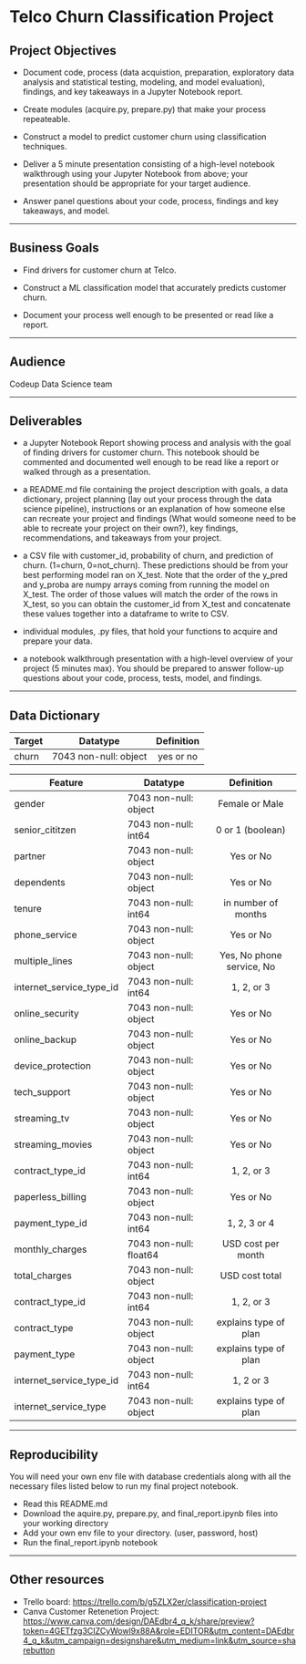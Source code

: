 # Telco Churn Classification Project


## Project Objectives

- Document code, process (data acquistion, preparation, exploratory data analysis and statistical testing, modeling, and model evaluation), findings, and key takeaways in a Jupyter Notebook report.

- Create modules (acquire.py, prepare.py) that make your process repeateable.

- Construct a model to predict customer churn using classification techniques.

- Deliver a 5 minute presentation consisting of a high-level notebook walkthrough using your Jupyter Notebook from above; your presentation should be appropriate for your target audience.

- Answer panel questions about your code, process, findings and key takeaways, and model.

___________________________________________________________________________________

## Business Goals

- Find drivers for customer churn at Telco.

- Construct a ML classification model that accurately predicts customer churn.

- Document your process well enough to be presented or read like a report.

___________________________________________________________________________________

## Audience

Codeup Data Science team

___________________________________________________________________________________

## Deliverables


- a Jupyter Notebook Report showing process and analysis with the goal of finding drivers for customer churn. This notebook should be commented and documented well enough to be read like a report or walked through as a presentation.

- a README.md file containing the project description with goals, a data dictionary, project planning (lay out your process through the data science pipeline), instructions or an explanation of how someone else can recreate your project and findings (What would someone need to be able to recreate your project on their own?), key findings, recommendations, and takeaways from your project.

- a CSV file with customer_id, probability of churn, and prediction of churn. (1=churn, 0=not_churn). These predictions should be from your best performing model ran on X_test. Note that the order of the y_pred and y_proba are numpy arrays coming from running the model on X_test. The order of those values will match the order of the rows in X_test, so you can obtain the customer_id from X_test and concatenate these values together into a dataframe to write to CSV.

- individual modules, .py files, that hold your functions to acquire and prepare your data.

- a notebook walkthrough presentation with a high-level overview of your project (5 minutes max). You should be prepared to answer follow-up questions about your code, process, tests, model, and findings.

___________________________________________________________________________________

## Data Dictionary

| Target |       Datatype        |    Definition      |
|--------|-----------------------|:------------------:|
| churn  | 7043 non-null: object |  yes or no         |


| Feature                 |       Datatype        |    Definition            |
|-------------------------|-----------------------|:------------------------:|
|gender                   |7043 non-null: object  | Female or Male           |
|senior_cititzen	      |7043 non-null: int64   |0 or 1 (boolean)          |
|partner	              |7043 non-null: object  |Yes or No                 |
|dependents	              |7043 non-null: object  |Yes or No                 |
|tenure	                  |7043 non-null: int64   |in number of months       |
|phone_service	          |7043 non-null: object  |Yes or No                 |
|multiple_lines	          |7043 non-null: object  |Yes, No phone service, No |
|internet_service_type_id |7043 non-null: int64   |1, 2, or 3                |
|online_security	      |7043 non-null: object  |Yes or No                 |
|online_backup	          |7043 non-null: object  |Yes or No                 |
|device_protection	      |7043 non-null: object  |Yes or No                 |
|tech_support	          |7043 non-null: object  |Yes or No                 |
|streaming_tv	          |7043 non-null: object  |Yes or No                 |
|streaming_movies	      |7043 non-null: object  |Yes or No                 |
|contract_type_id	      |7043 non-null: int64   |1, 2, or 3                |
|paperless_billing	      |7043 non-null: object  |Yes or No                 |
|payment_type_id	      |7043 non-null: int64   |1, 2, 3 or 4              |
|monthly_charges	      |7043 non-null: float64 |USD cost per month        |
|total_charges	          |7043 non-null: object  |USD cost total            |
|contract_type_id	      |7043 non-null: int64   |1, 2, or 3                |
|contract_type	          |7043 non-null: object  |explains type of plan     |
|payment_type	          |7043 non-null: object  |explains type of plan     |
|internet_service_type_id |7043 non-null: int64   |1, 2 or 3                 |
|internet_service_type	  |7043 non-null: object  |explains type of plan     |



___________________________________________________________________________________

## Reproducibility

You will need your own env file with database credentials along with all the necessary files listed below to run my final project notebook.

- Read this README.md
- Download the aquire.py, prepare.py, and final_report.ipynb files into your working directory
- Add your own env file to your directory. (user, password, host)
- Run the final_report.ipynb notebook


___________________________________________________________________________________

## Other resources

- Trello board: https://trello.com/b/g5ZLX2er/classification-project
- Canva Customer Retenetion Project: https://www.canva.com/design/DAEdbr4_q_k/share/preview?token=4GETfzg3CIZCyWowl9x88A&role=EDITOR&utm_content=DAEdbr4_q_k&utm_campaign=designshare&utm_medium=link&utm_source=sharebutton


